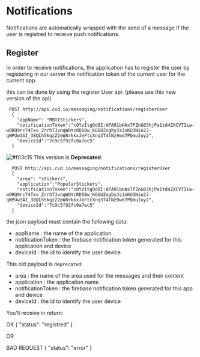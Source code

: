 # Notifications

Notifications are automatically wrapped with the send of a message if the user is registred to receive push notifications.


## Register

In order to receive notifications, the application has to register the user by registering in our server the notification token of the current user for the current app.

this can be done by using the register User api: (please use this new version of the api)

     POST http://api.cvd.io/messaging/notifications/registerUser
      { 
        "appName": "MBTIStickers", 
        "notificationToken":"cOYzItgOd8I:APA91bHAx7PZnG03hjPa1td4ZXCVT1ia-wORQ9rc74Txv_ZrrhTJvnqWOYcRD50w_KGGUZxgbyJzJxKU3Nio2J-qWPUw3AI_38QLh5kqzZ2eW8rkkxJeFtcXnq3T4lNz9wd7PQmuIuy2", 
        "deviceId":"7c9c5f92fc0a7ec5"
      }
          
          
![#f03c15](https://placehold.it/15/f03c15/000000?text=+) This version is **Deprecated**:    

      POST http://api.cvd.io/messaging/notifications/registerUser
      { 
        "area": "stickers", 
        "application":"PopularStickers", 
        "notificationToken":"cOYzItgOd8I:APA91bHAx7PZnG03hjPa1td4ZXCVT1ia-wORQ9rc74Txv_ZrrhTJvnqWOYcRD50w_KGGUZxgbyJzJxKU3Nio2J-qWPUw3AI_38QLh5kqzZ2eW8rkkxJeFtcXnq3T4lNz9wd7PQmuIuy2", 
        "deviceId":"7c9c5f92fc0a7ec5"
      }
      

      
the json payload must contain the following data:

* appName : the name of the application
* notificationToken : the firebase notification token generated for this application and device
* deviceId : the id to identify the user device


This old payload is `deprecated`:
* area : the name of the area used for the messages and their content
* application : the application name 
* notificationToken : the firebase notification token generated for this app and device
* deviceId : the id to identify the user device


You'll receive in return:

OK
{
  "status": "registred"
}

OR

BAD REQUEST
{
  "status": "error"
}

